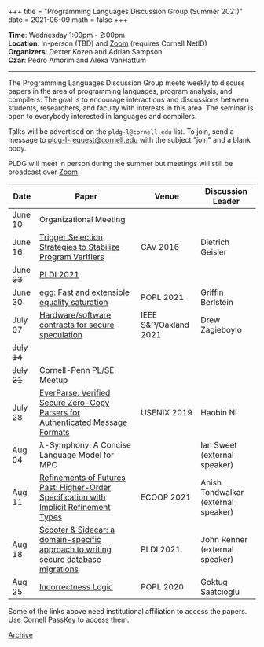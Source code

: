 +++
title = "Programming Languages Discussion Group (Summer 2021)"
date = 2021-06-09
math = false
+++

**Time**: Wednesday 1:00pm - 2:00pm<br/>
**Location**: In-person (TBD) and [Zoom][] (requires Cornell NetID) <br/>
**Organizers**: Dexter Kozen and Adrian Sampson <br/>
**Czar**: Pedro Amorim and Alexa VanHattum <br/>

---

The Programming Languages Discussion Group meets weekly to discuss papers in the
area of programming languages, program analysis, and compilers. The goal is to
encourage interactions and discussions between students, researchers, and
faculty with interests in this area. The seminar is open to everybody interested
in languages and compilers.

Talks will be advertised on the `pldg-l@cornell.edu` list. To join, send a
message to [pldg-l-request@cornell.edu][join-pldg] with the subject "join" and a
blank body.

PLDG will meet in person during the summer but meetings will still be broadcast
over [Zoom][].


| Date    | Paper       | Venue | Discussion Leader |
|---------|-------------|-------|-------------------|
| June 10 | Organizational Meeting | | |
| June 16 | [Trigger Selection Strategies to Stabilize Program Verifiers][trigger-selection] | CAV 2016 | Dietrich Geisler |
| ~~June 23~~ | [PLDI 2021][pldi-2021] | | |
| June 30 | [egg: Fast and extensible equality saturation][egg] | POPL 2021 | Griffin Berlstein |
| July 07 | [Hardware/software contracts for secure speculation][spectector] | IEEE S&P/Oakland 2021 | Drew Zagieboylo |
| ~~July 14~~ | | | |
| ~~July 21~~ | Cornell-Penn PL/SE Meetup | | |
| July 28 | [EverParse: Verified Secure Zero-Copy Parsers for Authenticated Message Formats][everparse] | USENIX 2019 | Haobin Ni |
| Aug 04 | λ-Symphony: A Concise Language Model for MPC | | Ian Sweet (external speaker) |
| Aug 11 | [Refinements of Futures Past: Higher-Order Specification with Implicit Refinement Types][implicit-refinements] | ECOOP 2021 | Anish Tondwalkar (external speaker) |
| Aug 18 | [Scooter & Sidecar: a domain-specific approach to writing secure database migrations][scooter-sidecar] | PLDI 2021 | John Renner (external speaker) |
| Aug 25 | [Incorrectness Logic][incorrectness] | POPL 2020 | Goktug Saatcioglu |


[pldi-2021]: https://conf.researchr.org/home/pldi-2021
[trigger-selection]: https://link.springer.com/chapter/10.1007/978-3-319-41528-4_20
[egg]: https://dl.acm.org/doi/10.1145/3434304
[incorrectness]: https://dl.acm.org/doi/10.1145/3371078
[everparse]: https://www.microsoft.com/en-us/research/publication/everparse/
[implicit-refinements]: https://arxiv.org/abs/2105.01954
[spectector]: https://www.computer.org/csdl/proceedings-article/sp/2021/893400a613/1oak9bcdJgQ
[scooter-sidecar]: https://dl.acm.org/doi/10.1145/3453483.3454072

Some of the links above need institutional affiliation to access the papers.
Use [Cornell PassKey](https://www.library.cornell.edu/services/apps/passkey)
to access them.

[Archive](../)

[join-pldg]: mailto:pldg-l-request@cornell.edu?subject=join
[zoom]: https://cornell.zoom.us/j/231639869?pwd=UHNVcnY3ZXVydk5pcTRyQk5ncEhJZz09
